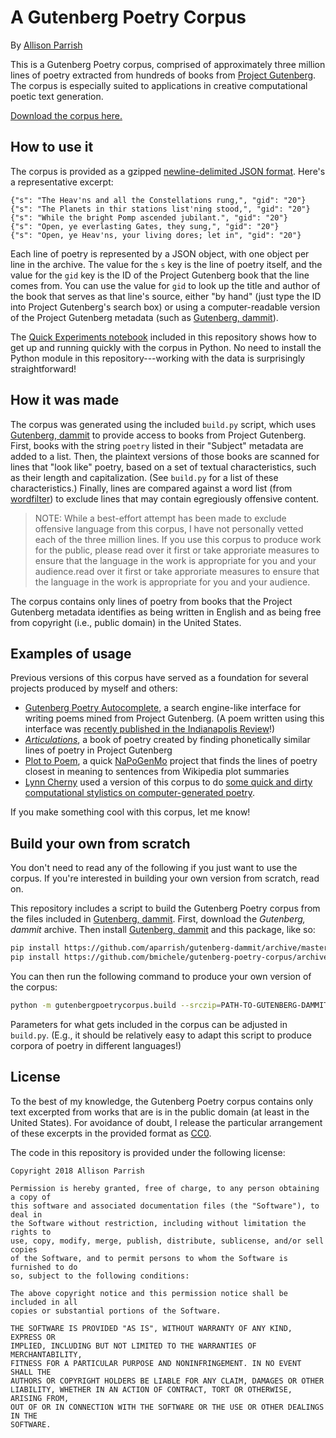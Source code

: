 # A Gutenberg Poetry Corpus

By [Allison Parrish](https://www.decontextualize.com/)

This is a Gutenberg Poetry corpus, comprised of approximately three million
lines of poetry extracted from hundreds of books from [Project
Gutenberg](https://gutenberg.org/). The corpus is especially suited to
applications in creative computational poetic text generation.

[Download the corpus here.](http://static.decontextualize.com/gutenberg-poetry-v001.ndjson.gz)

## How to use it

The corpus is provided as a gzipped [newline-delimited JSON format](http://ndjson.org/).
Here's a representative excerpt:

    {"s": "The Heav'ns and all the Constellations rung,", "gid": "20"}
    {"s": "The Planets in thir stations list'ning stood,", "gid": "20"}
    {"s": "While the bright Pomp ascended jubilant.", "gid": "20"}
    {"s": "Open, ye everlasting Gates, they sung,", "gid": "20"}
    {"s": "Open, ye Heav'ns, your living dores; let in", "gid": "20"}

Each line of poetry is represented by a JSON object, with one object per line
in the archive. The value for the `s` key is the line of poetry itself, and the
value for the `gid` key is the ID of the Project Gutenberg book that the line
comes from. You can use the value for `gid` to look up the title and author of
the book that serves as that line's source, either "by hand" (just type the ID
into Project Gutenberg's search box) or using a computer-readable version of
the Project Gutenberg metadata (such as [Gutenberg,
dammit](https://github.com/aparrish/gutenberg-dammit/)).

The [Quick Experiments notebook](quick-experiments.ipynb) included in this
repository shows how to get up and running quickly with the corpus in Python.
No need to install the Python module in this repository---working with the data is
surprisingly straightforward!

## How it was made

The corpus was generated using the included `build.py` script, which uses 
[Gutenberg, dammit](https://github.com/aparrish/gutenberg-dammit/) to provide
access to books from Project Gutenberg. First, books with the string `poetry`
listed in their "Subject" metadata are added to a list. Then, the plaintext
versions of those books are scanned for lines that "look like" poetry, based on
a set of textual characteristics, such as their length and capitalization.
(See `build.py` for a list of these characteristics.) Finally, lines are
compared against a word list (from
[wordfilter](https://github.com/dariusk/wordfilter)) to exclude lines that
may contain egregiously offensive content.

> NOTE: While a best-effort attempt has been made to exclude offensive language
> from this corpus, I have not personally vetted each of the three million
> lines. If you use this corpus to produce work for the public, please read
> over it first or take approriate measures to ensure that the language in the
> work is appropriate for you and your audience.read over it first or take
> approriate measures to ensure that the language in the work is appropriate
> for you and your audience.

The corpus contains only lines of poetry from books that the Project Gutenberg
metadata identifies as being written in English and as being free from
copyright (i.e., public domain) in the United States.

## Examples of usage

Previous versions of this corpus have served as a foundation for several
projects produced by myself and others:

* [Gutenberg Poetry
  Autocomplete](http://gutenberg-poetry.decontextualize.com/), a search
  engine-like interface for writing poems mined from Project Gutenberg. (A poem
  written using this interface was [recently published in the Indianapolis
  Review](https://theindianapolisreview.com/betting-the-under/)!)
* [*Articulations*](http://counterpathpress.org/articulations-allison-parrish),
  a book of poetry created by finding phonetically similar lines of poetry in
  Project Gutenberg
* [Plot to Poem](http://static.decontextualize.com/plot-to-poem.html), a quick
  [NaPoGenMo](https://github.com/NaPoGenMo/) project that finds the lines of
  poetry closest in meaning to sentences from Wikipedia plot summaries
* [Lynn Cherny](http://www.ghostweather.com/) used a version of this corpus to
  do [some quick and dirty computational stylistics on computer-generated
  poetry](https://medium.com/@lynn_72328/cocos-memory-palace-a-strange-fantasia-28b48264612f).

If you make something cool with this corpus, let me know!

## Build your own from scratch

You don't need to read any of the following if you just want to use the corpus.
If you're interested in building your own version from scratch, read on.

This repository includes a script to build the Gutenberg Poetry corpus from the
files included in [Gutenberg,
dammit](https://github.com/aparrish/gutenberg-dammit/). First, download the
*Gutenberg, dammit* archive. Then install [Gutenberg,
dammit](https://github.com/aparrish/gutenberg-dammit/) and this package, like so:

```bash
pip install https://github.com/aparrish/gutenberg-dammit/archive/master.zip
pip install https://github.com/bmichele/gutenberg-poetry-corpus/archive/master.zip
```

You can then run the following command to produce your own version of the
corpus:

```bash
python -m gutenbergpoetrycorpus.build --srczip=PATH-TO-GUTENBERG-DAMMIT-ZIP | gzip -c >gutenberg-poetry.ndjson.gz
```

Parameters for what gets included in the corpus can be adjusted in `build.py`.
(E.g., it should be relatively easy to adapt this script to produce corpora of
poetry in different languages!)

## License

To the best of my knowledge, the Gutenberg Poetry corpus contains only text
excerpted from works that are is in the public domain (at least in the United
States). For avoidance of doubt, I release the particular arrangement of these
excerpts in the provided format as
[CC0](https://creativecommons.org/share-your-work/public-domain/cc0/).

The code in this repository is provided under the following license:

    Copyright 2018 Allison Parrish

    Permission is hereby granted, free of charge, to any person obtaining a copy of
    this software and associated documentation files (the "Software"), to deal in
    the Software without restriction, including without limitation the rights to
    use, copy, modify, merge, publish, distribute, sublicense, and/or sell copies
    of the Software, and to permit persons to whom the Software is furnished to do
    so, subject to the following conditions:

    The above copyright notice and this permission notice shall be included in all
    copies or substantial portions of the Software.

    THE SOFTWARE IS PROVIDED "AS IS", WITHOUT WARRANTY OF ANY KIND, EXPRESS OR
    IMPLIED, INCLUDING BUT NOT LIMITED TO THE WARRANTIES OF MERCHANTABILITY,
    FITNESS FOR A PARTICULAR PURPOSE AND NONINFRINGEMENT. IN NO EVENT SHALL THE
    AUTHORS OR COPYRIGHT HOLDERS BE LIABLE FOR ANY CLAIM, DAMAGES OR OTHER
    LIABILITY, WHETHER IN AN ACTION OF CONTRACT, TORT OR OTHERWISE, ARISING FROM,
    OUT OF OR IN CONNECTION WITH THE SOFTWARE OR THE USE OR OTHER DEALINGS IN THE
    SOFTWARE.

